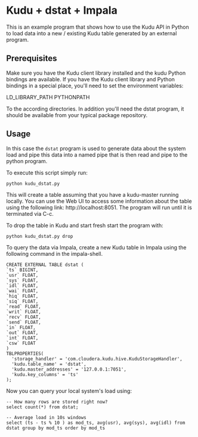 # Kudu + dstat + Impala

This is an example program that shows how to use the Kudu API in Python to load data into
a new / existing Kudu table generated by an external program.

## Prerequisites

Make sure you have the Kudu client library installed and the kudu Python bindings are
available. If you have the Kudu client library and Python bindings in a special place,
you'll need to set the environment variables:

   LD_LIBRARY_PATH
   PYTHONPATH

To the according directories. In addition you'll need the dstat program, it should be
available from your typical package repository.

## Usage

In this case the `dstat` program is used to generate data about the system load and pipe
this data into a named pipe that is then read and pipe to the python program.

To execute this script simply run:

    python kudu_dstat.py

This will create a table assuming that you have a kudu-master running locally. You can use
the Web UI to access some information about the table using the following link:
http://localhost:8051. The program will run until it is terminated via C-c.

To drop the table in Kudu and start fresh start the program with:

    python kudu_dstat.py drop

To query the data via Impala, create a new Kudu table in Impala using the
following command in the impala-shell.

    CREATE EXTERNAL TABLE dstat (
    `ts` BIGINT,
    `usr` FLOAT,
    `sys` FLOAT,
    `idl` FLOAT,
    `wai` FLOAT,
    `hiq` FLOAT,
    `siq` FLOAT,
    `read` FLOAT,
    `writ` FLOAT,
    `recv` FLOAT,
    `send` FLOAT,
    `in` FLOAT,
    `out` FLOAT,
    `int` FLOAT,
    `csw` FLOAT
    )
    TBLPROPERTIES(
      'storage_handler' = 'com.cloudera.kudu.hive.KuduStorageHandler',
      'kudu.table_name' = 'dstat',
      'kudu.master_addresses' = '127.0.0.1:7051',
      'kudu.key_columns' = 'ts'
    );

Now you can query your local system's load using:


    -- How many rows are stored right now?
    select count(*) from dstat;

    -- Average load in 10s windows
    select (ts - ts % 10 ) as mod_ts, avg(usr), avg(sys), avg(idl) from dstat group by mod_ts order by mod_ts
